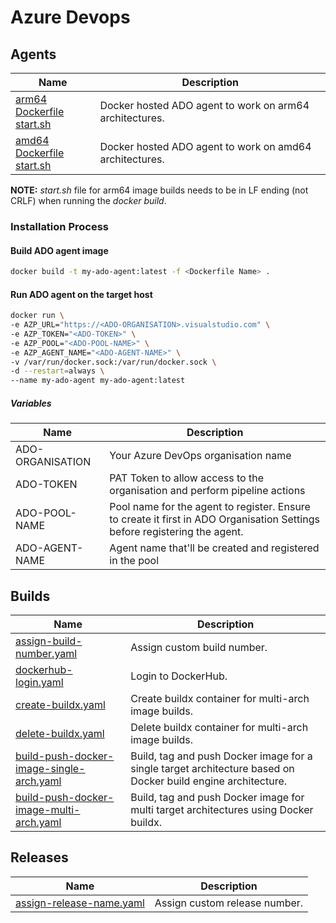 # Azure Devops

## Agents

|Name|Description|
|-----|-----|
|[arm64 Dockerfile](agents/Dockerfile-ado-agent-arm64)<br>[start.sh](agents/start.sh)|Docker hosted ADO agent to work on arm64 architectures.|
|[amd64 Dockerfile](agents/Dockerfile-ado-agent-amd64)<br>[start.sh](agents/start.sh)|Docker hosted ADO agent to work on amd64 architectures.|

**NOTE:** *start.sh* file for arm64 image builds needs to be in LF ending (not CRLF) when running the *docker build*.

### Installation Process
#### Build ADO agent image
```bash
docker build -t my-ado-agent:latest -f <Dockerfile Name> .
```

#### Run ADO agent on the target host
```bash
docker run \
-e AZP_URL="https://<ADO-ORGANISATION>.visualstudio.com" \
-e AZP_TOKEN="<ADO-TOKEN>" \
-e AZP_POOL="<ADO-POOL-NAME>" \
-e AZP_AGENT_NAME="<ADO-AGENT-NAME>" \
-v /var/run/docker.sock:/var/run/docker.sock \
-d --restart=always \
--name my-ado-agent my-ado-agent:latest
```

##### Variables

|Name|Description|
|-----|-----|
|ADO-ORGANISATION|Your Azure DevOps organisation name|
|ADO-TOKEN|PAT Token to allow access to the organisation and perform pipeline actions|
|ADO-POOL-NAME|Pool name for the agent to register. Ensure to create it first in ADO Organisation Settings before registering the agent.|
|ADO-AGENT-NAME|Agent name that'll be created and registered in the pool|

## Builds

|Name|Description|
|-----|-----|
|[assign-build-number.yaml](builds/assign-build-number.yaml)|Assign custom build number.|
|[dockerhub-login.yaml](builds/dockerhub-login.yaml)|Login to DockerHub.|
|[create-buildx.yaml](builds/create-buildx.yaml)|Create buildx container for multi-arch image builds.|
|[delete-buildx.yaml](builds/delete-buildx.yaml)|Delete buildx container for multi-arch image builds.|
|[build-push-docker-image-single-arch.yaml](builds/build-push-docker-image-single-arch.yaml)|Build, tag and push Docker image for a single target architecture based on Docker build engine architecture.|
|[build-push-docker-image-multi-arch.yaml](builds/build-push-docker-image-multi-arch.yaml)|Build, tag and push Docker image for multi target architectures using Docker buildx.|

## Releases

|Name|Description|
|-----|-----|
|[assign-release-name.yaml](releases/assign-release-name.yaml)|Assign custom release number.|
